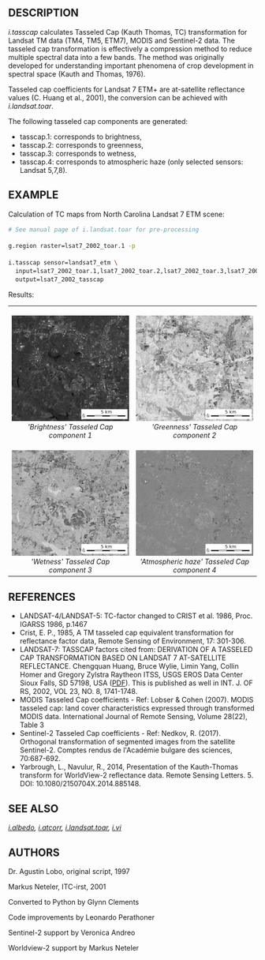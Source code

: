 ## DESCRIPTION

*i.tasscap* calculates Tasseled Cap (Kauth Thomas, TC) transformation
for Landsat TM data (TM4, TM5, ETM7), MODIS and Sentinel-2 data. The
tasseled cap transformation is effectively a compression method to
reduce multiple spectral data into a few bands. The method was
originally developed for understanding important phenomena of crop
development in spectral space (Kauth and Thomas, 1976).

Tasseled cap coefficients for Landsat 7 ETM+ are at-satellite
reflectance values (C. Huang et al., 2001), the conversion can be
achieved with *i.landsat.toar*.

The following tasseled cap components are generated:

- tasscap.1: corresponds to brightness,
- tasscap.2: corresponds to greenness,
- tasscap.3: corresponds to wetness,
- tasscap.4: corresponds to atmospheric haze (only selected sensors:
  Landsat 5,7,8).

## EXAMPLE

Calculation of TC maps from North Carolina Landsat 7 ETM scene:

```sh
# See manual page of i.landsat.toar for pre-processing

g.region raster=lsat7_2002_toar.1 -p

i.tasscap sensor=landsat7_etm \
  input=lsat7_2002_toar.1,lsat7_2002_toar.2,lsat7_2002_toar.3,lsat7_2002_toar.4,lsat7_2002_toar.5,lsat7_2002_toar.7 \
  output=lsat7_2002_tasscap
```

Results:

<table data-border="1">
<colgroup>
<col style="width: 50%" />
<col style="width: 50%" />
</colgroup>
<tbody>
<tr class="odd">
<td style="text-align: center;"> <img src="i_tasscap_brightness.jpg"
alt="&#39;Brightness&#39; Tasseled Cap component 1" /><br />
<em>'Brightness' Tasseled Cap component 1</em></td>
<td style="text-align: center;"> <img src="i_tasscap_greenness.jpg"
alt="&#39;Greenness&#39; Tasseled Cap component 2" /><br />
<em>'Greenness' Tasseled Cap component 2</em></td>
</tr>
<tr class="even">
<td style="text-align: center;"> <img src="i_tasscap_wetness.jpg"
alt="&#39;Wetness&#39; Tasseled Cap component 3" /><br />
<em>'Wetness' Tasseled Cap component 3</em></td>
<td style="text-align: center;"> <img src="i_tasscap_haze.jpg"
alt="&#39;Atmospheric haze&#39; Tasseled Cap component 4" /><br />
<em>'Atmospheric haze' Tasseled Cap component 4</em></td>
</tr>
</tbody>
</table>

  

## REFERENCES

- LANDSAT-4/LANDSAT-5: TC-factor changed to CRIST et al. 1986, Proc.
  IGARSS 1986, p.1467
- Crist, E. P., 1985, A TM tasseled cap equivalent transformation for
  reflectance factor data, Remote Sensing of Environment, 17: 301-306.
- LANDSAT-7: TASSCAP factors cited from: DERIVATION OF A TASSELED CAP
  TRANSFORMATION BASED ON LANDSAT 7 AT-SATELLITE REFLECTANCE. Chengquan
  Huang, Bruce Wylie, Limin Yang, Collin Homer and Gregory Zylstra
  Raytheon ITSS, USGS EROS Data Center Sioux Falls, SD 57198, USA
  ([PDF](https://digitalcommons.unl.edu/usgsstaffpub/621/)). This is
  published as well in INT. J. OF RS, 2002, VOL 23, NO. 8, 1741-1748.
- MODIS Tasseled Cap coefficients - Ref: Lobser & Cohen (2007). MODIS
  tasseled cap: land cover characteristics expressed through transformed
  MODIS data. International Journal of Remote Sensing, Volume 28(22),
  Table 3
- Sentinel-2 Tasseled Cap coefficients - Ref: Nedkov, R. (2017).
  Orthogonal transformation of segmented images from the satellite
  Sentinel-2. Comptes rendus de l'Académie bulgare des sciences,
  70:687-692.
- Yarbrough, L., Navulur, R., 2014, Presentation of the Kauth-Thomas
  transform for WorldView-2 reflectance data. Remote Sensing Letters. 5.
  DOI: 10.1080/2150704X.2014.885148.

## SEE ALSO

*[i.albedo](i.albedo.md), [i.atcorr](i.atcorr.md),
[i.landsat.toar](i.landsat.toar.md), [i.vi](i.vi.md)*

## AUTHORS

Dr. Agustin Lobo, original script, 1997

Markus Neteler, ITC-irst, 2001

Converted to Python by Glynn Clements

Code improvements by Leonardo Perathoner

Sentinel-2 support by Veronica Andreo

Worldview-2 support by Markus Neteler
